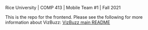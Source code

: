 Rice University | COMP 413 | Mobile Team #1 | Fall 2021

This is the repo for the frontend. Please see the following for more information about VizBuzz: [VizBuzz main README](https://github.com/colinbking/VizBuzzBackend#readme)
